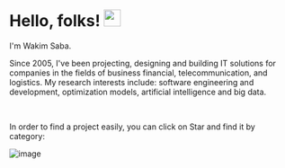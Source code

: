 <!-- ### Hi there 👋 -->

# Hello, folks! <img src="https://raw.githubusercontent.com/MartinHeinz/MartinHeinz/master/wave.gif" width="30px">

I'm Wakim Saba. 

  Since 2005, I've been projecting, designing and building IT solutions for companies in the fields of business financial, telecommunication, and logistics. 
  My research interests include: software engineering and development, optimization models, artificial intelligence and big data.

<br/>

 In order to find a project easily, you can click on Star and find it by category:
 
 ![image](https://user-images.githubusercontent.com/54562008/229360740-017885c6-0e0a-4de5-8586-eb1e4f653a39.png)






